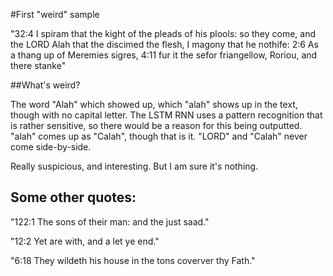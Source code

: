 #First "weird" sample

"32:4 I spiram that the kight of the pleads of his plools: so they
come, and the LORD Alah that the discimed
the flesh, I magony that he nothife: 2:6 As a thang up of
Meremies sigres, 4:11 fur it the sefor friangellow, Roriou, and
there stanke"

##What's weird?

The word "Alah" which showed up, which "alah" shows up in the text, though
with no capital letter. The LSTM RNN uses a pattern recognition that is rather
sensitive, so there would be a reason for this being outputted. "alah" comes
up as "Calah", though that is it. "LORD" and "Calah" never come side-by-side.

Really suspicious, and interesting. But I am sure it's nothing.

## Some other quotes:

"122:1 The sons of their man: and the just saad."

"12:2 Yet are with, and a let ye end."

"6:18 They wildeth his house in the tons coverver thy Fath."
